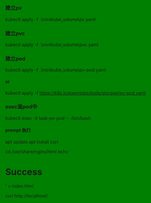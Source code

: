 ## 
### 建立pv
kubectl apply -f .\minikube_volume\pv.yaml 
### 建立pvc
kubectl apply -f .\minikube_volume\pvc.yaml  
### 建立pod
kubectl apply -f .\minikube_volume\pv-pod.yaml 
#### or
kubectl apply -f https://k8s.io/examples/pods/storage/pv-pod.yaml

### exec進pod中
kubectl exec -it task-pv-pod -- /bin/bash
#### prompt 執行
apt update
apt install curl

cd /usr/share/nginx/html
echo '<html style="background-color: green;"><h1>Success</h1></html>' > index.html

curl http://localhost/






